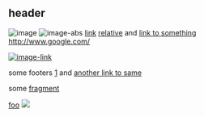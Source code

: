 ## header

![image](some/relative/image.png)
![image-abs](http://www.google.com/favicon.ico)
[link](http://www.google.com/)
[relative](./many.md)
and [link to something][1]
http://www.google.com/

[![image-link](http://www.google.com/favicon.ico)](http://google.com/)

some footers [1][test]
and [another link to same][1]

some [fragment](#fragment)

[1]: http://reddit.com/
[test]: http://npmjs.com/

<!-- HTML anchors are not yet supported! -->
<a href="#blah" title="sometitle">foo</a>
<img src="foo.png" />